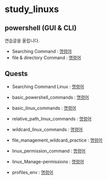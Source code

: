 # study_linuxs
## powershell (GUI & CLI)
연습글을 올립니다.
- Searching Command : [명령어](codes/10_powershell.sh)
- file & directory Command : [명령어](codes/20_controll_file_dir_powershell.sh)

## Quests

- Searching Command Linux : [명령어](codes/cd_pwd_ls.sh)

- basic_powershell_commands : [명령어](codes/quests/basic_linux_commands.md)

- basic_linux_commands : [명령어](codes/quests/20_basic_more_linux_commands.md)

- relative_path_linux_commands : [명령어](codes/quests/relative_path_commands.md)

- wildcard_linux_commands : [명령어](codes/quests/40_linux_wildcard_practice.md)

- file_management_wildcard_practice : [명령어](codes/quests/41_linux_file_management_wildcard_practice.md)

- linux_permission_command : [명령어](codes/quests/51_linux_practice_problems.md)

- linux_Manage-permissions : [명령어](codes/quests/52_linux_Manage-permissions.md)

- profiles_env : [명령어](codes/quests/60_profiles_env.md)
